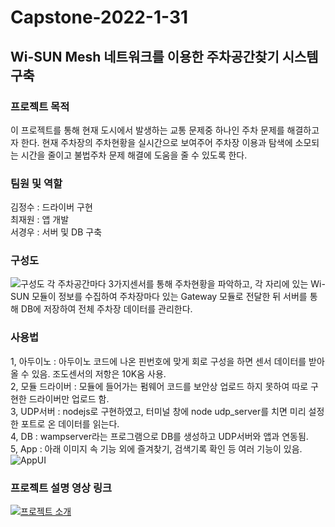 # Capstone-2022-1-31
## Wi-SUN Mesh 네트워크를 이용한 주차공간찾기 시스템 구축

### 프로젝트 목적
 이 프로젝트를 통해 현재 도시에서 발생하는 교통 문제중 하나인 주차 문제를 해결하고자 한다. 현재 주차장의 주차현황을 실시간으로 보여주어 주차장 이용과 탐색에 소모되는 시간을 줄이고 불법주차 문제 해결에 도움을 줄 수 있도록 한다.

### 팀원 및 역할
김정수 : 드라이버 구현<br/>
최재원 : 앱 개발<br/>
서경우 : 서버 및 DB 구축<br/>


### 구성도
![구성도](https://user-images.githubusercontent.com/88094303/195519466-63485603-a387-4c5a-863f-544bcef53ae8.png)
 각 주차공간마다 3가지센서를 통해 주차현황을 파악하고, 각 자리에 있는 Wi-SUN 모듈이 정보를 수집하여 주차장마다 있는 Gateway 모듈로 전달한 뒤 서버를 통해 DB에 저장하여 전체 주차장 데이터를 관리한다.
 
### 사용법
 1, 아두이노 : 아두이노 코드에 나온 핀번호에 맞게 회로 구성을 하면 센서 데이터를 받아올 수 있음. 조도센서의 저항은 10K옴 사용.<br/>
 2, 모듈 드라이버 : 모듈에 들어가는 펌웨어 코드를 보안상 업로드 하지 못하여 따로 구현한 드라이버만 업로드 함.<br/>
 3, UDP서버 : nodejs로 구현하였고, 터미널 창에 node udp_server를 치면 미리 설정한 포트로 온 데이터를 읽는다.<br/>
 4, DB : wampserver라는 프로그램으로 DB를 생성하고 UDP서버와 앱과 연동됨.<br/>
 5, App : 아래 이미지 속 기능 외에 즐겨찾기, 검색기록 확인 등 여러 기능이 있음.<br/>
 ![AppUI](https://user-images.githubusercontent.com/88094303/195768493-96ddf814-ad19-4f03-b85a-711aadff4cf7.png)
 
 ### 프로젝트 설명 영상 링크
 [![프로젝트 소개](https://img.youtu.be/vi/FgYEQUiT0v8/0.jpg)](https://youtu.be/FgYEQUiT0v8)
